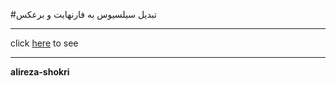#تبدیل سیلسیوس به فارنهایت و برعکس

---

click [here](https://alireza-shokri.github.io/Celsius-to-Fahrenheit-and-vice-versa-/) to see

---
**alireza-shokri**